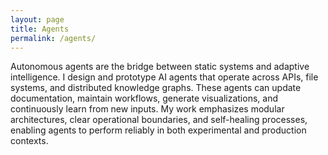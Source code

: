 ```yaml
---
layout: page
title: Agents
permalink: /agents/
---
```


Autonomous agents are the bridge between static systems and adaptive intelligence. I design and prototype AI agents that operate across APIs, file systems, and distributed knowledge graphs. These agents can update documentation, maintain workflows, generate visualizations, and continuously learn from new inputs. My work emphasizes modular architectures, clear operational boundaries, and self-healing processes, enabling agents to perform reliably in both experimental and production contexts.
